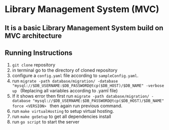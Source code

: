 # Library Management System (MVC)

## It is a basic Library Management System build on MVC architecture

## Running Instructions

1. `git clone` repository
2. in terminal go to the directory of cloned repository
3. configure a `config.yaml` file according to `sampleConfig.yaml`.
4. run `migrate -path database/migration/ -database "mysql://$DB_USERNAME:$DB_PASSWORD@tcp($DB_HOST)/$DB_NAME" -verbose up
` (Replacing all variables according to .yaml file)
5. If it shows error then first run `migrate -path database/migration/ -database "mysql://$DB_USERNAME:$DB_PASSWORD@tcp($DB_HOST)/$DB_NAME" force <VERSION>
` then again run previous command.
6. run `make virtualHosting` to setup virtual hosting.
7. run `make goSetup` to get all dependencies install
8. run `go script` to start the server
